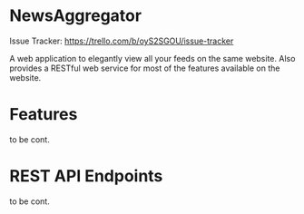 # NewsAggregator

Issue Tracker: https://trello.com/b/oyS2SGOU/issue-tracker

A web application to elegantly view all your feeds on the same website.
Also provides a RESTful web service for most of the features available on the website.

# Features
to be cont.

# REST API Endpoints
to be cont.
